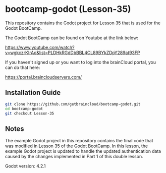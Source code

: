 # bootcamp-godot (Lesson-35)

This repository contains the Godot project for Lesson 35 that is used for the Godot BootCamp.

The Godot BootCamp can be found on Youtube at the link below:

https://www.youtube.com/watch?v=wgkczrKIrAo&list=PLDHkRGdDbBBL4CL89BYkZDpY289at93FP


If you haven't signed up or you want to log into the brainCloud portal, you can do that here:

https://portal.braincloudservers.com/


## Installation Guide

```bash
git clone https://github.com/getbraincloud/bootcamp-godot.git
cd bootcamp-godot
git checkout Lesson-35
```

## Notes

The example Godot project in this repository contains the final code that was modified in Lesson 35 of the Godot BootCamp. In this lesson, the example Godot project is updated to handle the updated authentication data caused by the changes implemented in Part 1 of this double lesson.

Godot version: 4.2.1
